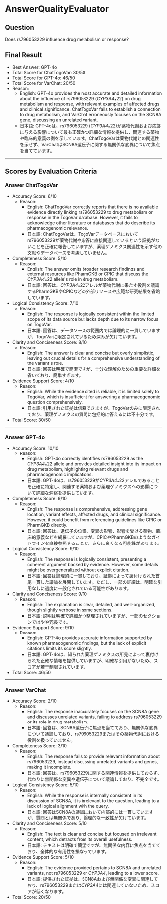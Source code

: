 # AnswerQualityEvaluator

## Question

Does rs796053229 influence drug metabolism or response?

## Final Result

- Best Answer: GPT-4o
- Total Score for ChatTogoVar: 30/50
- Total Score for GPT-4o: 46/50
- Total Score for VarChat: 20/50
- Reason:
  - English: GPT-4o provides the most accurate and detailed information about the influence of rs796053229 (*CYP3A4*⁎22) on drug metabolism and response, with relevant examples of affected drugs and clinical significance. ChatTogoVar fails to establish a connection to drug metabolism, and VarChat erroneously focuses on the SCN8A gene, discussing an unrelated variant.
  - 日本語: GPT-4oは、rs796053229 (*CYP3A4*⁎22)が薬物代謝および応答に与える影響について最も正確かつ詳細な情報を提供し、関連する薬物や臨床的意義の例を示しています。ChatTogoVarは薬物代謝との関連性を示せず、VarChatはSCN8A遺伝子に関する無関係な変異について焦点を当てています。

---

## Scores by Evaluation Criteria

### Answer ChatTogoVar
- Accuracy Score: 6/10
  - Reason: 
    - English: ChatTogoVar correctly reports that there is no available evidence directly linking rs796053229 to drug metabolism or response in the TogoVar database. However, it fails to acknowledge other literature or databases that do describe its pharmacogenomic relevance.
    - 日本語: ChatTogoVarは、TogoVarデータベースにおいてrs796053229が薬物代謝や応答に直接関連しているという証拠がないことを正確に報告していますが、薬理ゲノミクス関連性を示す他の文献やデータベースを考慮していません。
- Completeness Score: 5/10
  - Reason: 
    - English: The answer omits broader research findings and external resources like PharmGKB or CPIC that discuss the *CYP3A4*⁎22 allele's role in drug metabolism.
    - 日本語: 回答は、*CYP3A4*⁎22アレルが薬物代謝に果たす役割を議論するPharmGKBやCPICなどの外部リソースや広範な研究結果を省略しています。
- Logical Consistency Score: 7/10
  - Reason: 
    - English: The response is logically consistent within the limited scope of its data source but lacks depth due to its narrow focus on TogoVar.
    - 日本語: 回答は、データソースの範囲内では論理的に一貫していますが、TogoVarに限定されているため深みが欠けています。
- Clarity and Conciseness Score: 8/10
  - Reason: 
    - English: The answer is clear and concise but overly simplistic, leaving out crucial details for a comprehensive understanding of the variant's role.
    - 日本語: 回答は明確で簡潔ですが、十分な理解のための重要な詳細を省いており、簡単すぎます。
- Evidence Support Score: 4/10
  - Reason: 
    - English: While the evidence cited is reliable, it is limited solely to TogoVar, which is insufficient for answering a pharmacogenomic question comprehensively.
    - 日本語: 引用された証拠は信頼できますが、TogoVarのみに限定されており、薬理ゲノミクスの質問に包括的に答えるには不十分です。
- Total Score: 30/50

---

### Answer GPT-4o
- Accuracy Score: 10/10
  - Reason: 
    - English: GPT-4o correctly identifies rs796053229 as the *CYP3A4*⁎22 allele and provides detailed insight into its impact on drug metabolism, highlighting relevant drugs and pharmacogenomic implications.
    - 日本語: GPT-4oは、rs796053229が*CYP3A4*⁎22アレルであることを正確に特定し、関連する薬物および薬理ゲノミクスへの影響について詳細な洞察を提供しています。
- Completeness Score: 9/10
  - Reason: 
    - English: The response is comprehensive, addressing gene location, variant effects, affected drugs, and clinical significance. However, it could benefit from referencing guidelines like CPIC or PharmGKB directly.
    - 日本語: 回答は、遺伝子の位置、変異の影響、影響を受ける薬物、臨床的意義などを網羅していますが、CPICやPharmGKBのようなガイドラインを直接参照することで、さらに良くなる可能性があります。
- Logical Consistency Score: 9/10
  - Reason: 
    - English: The response is logically consistent, presenting a coherent argument backed by evidence. However, some details might be overgeneralized without explicit citation.
    - 日本語: 回答は論理的に一貫しており、証拠によって裏付けられた首尾一貫した議論を展開しています。ただし、一部の詳細は、明確な引用なしに過度に一般化されている可能性があります。
- Clarity and Conciseness Score: 9/10
  - Reason: 
    - English: The explanation is clear, detailed, and well-organized, though slightly verbose in some sections.
    - 日本語: 説明は明確で詳細かつ整理されていますが、一部のセクションではやや冗長です。
- Evidence Support Score: 9/10
  - Reason: 
    - English: GPT-4o provides accurate information supported by known pharmacogenomic findings, but the lack of explicit citations limits its score slightly.
    - 日本語: GPT-4oは、知られた薬理ゲノミクスの所見によって裏付けられた正確な情報を提供していますが、明確な引用がないため、スコアが若干制限されています。
- Total Score: 46/50

---

### Answer VarChat
- Accuracy Score: 2/10
  - Reason: 
    - English: The response inaccurately focuses on the SCN8A gene and discusses unrelated variants, failing to address rs796053229 or its role in drug metabolism.
    - 日本語: 回答は、SCN8A遺伝子に焦点を当てており、無関係な変異について議論しており、rs796053229またはその薬物代謝における役割を扱っていません。
- Completeness Score: 3/10
  - Reason: 
    - English: The response fails to provide relevant information about rs796053229, instead discussing unrelated variants and genes, making it incomplete.
    - 日本語: 回答は、rs796053229に関する関連情報を提供しておらず、代わりに無関係な変異や遺伝子について議論しており、不完全です。
- Logical Consistency Score: 5/10
  - Reason: 
    - English: While the response is internally consistent in its discussion of SCN8A, it is irrelevant to the question, leading to a lack of logical alignment with the query.
    - 日本語: 回答はSCN8Aの議論において内部的には一貫していますが、質問とは無関係であり、論理的な一致性が欠けています。
- Clarity and Conciseness Score: 5/10
  - Reason: 
    - English: The text is clear and concise but focused on irrelevant content, which detracts from its overall usefulness.
    - 日本語: テキストは明確で簡潔ですが、無関係な内容に焦点を当てており、全体的な有用性を損なっています。
- Evidence Support Score: 5/10
  - Reason: 
    - English: The evidence provided pertains to SCN8A and unrelated variants, not rs796053229 or *CYP3A4*, leading to a lower score.
    - 日本語: 提供された証拠は、SCN8Aおよび無関係な変異に関連しており、rs796053229または*CYP3A4*には関連していないため、スコアが低くなります。
- Total Score: 20/50